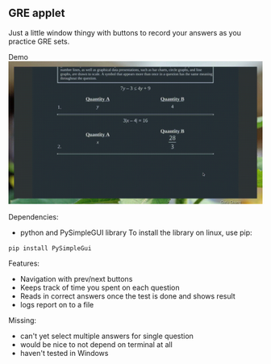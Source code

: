 ## GRE applet

Just a little window thingy with buttons to record your answers as you practice GRE sets.

Demo
![demo](./demo.gif "demo")

Dependencies:
- python and PySimpleGUI library 
To install the library on linux, use pip:
```
pip install PySimpleGui
```

Features:
- Navigation with prev/next buttons
- Keeps track of time you spent on each question
- Reads in correct answers once the test is done and shows result
- logs report on to a file

Missing:
- can't yet select multiple answers for single question
- would be nice to not depend on terminal at all
- haven't tested in Windows
